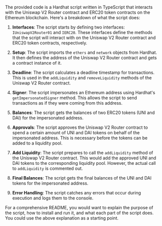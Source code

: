  The provided code is a Hardhat script written in TypeScript that interacts with the Uniswap V2 Router contract and ERC20 token contracts on the Ethereum blockchain. Here's a breakdown of what the script does:

1. **Interfaces**: The script starts by defining two interfaces: `IUniswapV2Router01` and `IERC20`. These interfaces define the methods that the script will interact with on the Uniswap V2 Router contract and ERC20 token contracts, respectively.

2. **Setup**: The script imports the `ethers` and `network` objects from Hardhat. It then defines the address of the Uniswap V2 Router contract and gets a contract instance of it.

3. **Deadline**: The script calculates a deadline timestamp for transactions. This is used in the `addLiquidity` and `removeLiquidity` methods of the Uniswap V2 Router contract.

4. **Signer**: The script impersonates an Ethereum address using Hardhat's `getImpersonatedSigner` method. This allows the script to send transactions as if they were coming from this address.

5. **Balances**: The script gets the balances of two ERC20 tokens (UNI and DAI) for the impersonated address.

6. **Approvals**: The script approves the Uniswap V2 Router contract to spend a certain amount of UNI and DAI tokens on behalf of the impersonated address. This is necessary before the tokens can be added to a liquidity pool.

7. **Add Liquidity**: The script prepares to call the `addLiquidity` method of the Uniswap V2 Router contract. This would add the approved UNI and DAI tokens to the corresponding liquidity pool. However, the actual call to `addLiquidity` is commented out.

8. **Final Balances**: The script gets the final balances of the UNI and DAI tokens for the impersonated address.

9. **Error Handling**: The script catches any errors that occur during execution and logs them to the console.

For a comprehensive README, you would want to explain the purpose of the script, how to install and run it, and what each part of the script does. You could use the above explanation as a starting point.
